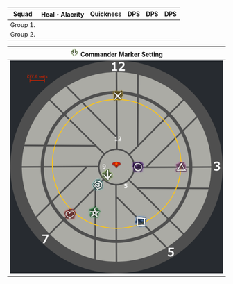 | **Squad** | Heal・Alacrity | Quickness | DPS | DPS | DPS |
|-----------|:--------------:|:---------:|:---:|:---:|:---:|
|  Group 1. |                |           |     |     |     |
|  Group 2. |                |           |     |     |     |

|<img src="../_image/squad/Commander_arrow_marker.png" width="20" height="20" title="Arrow marker" alt=""></img> Commander Marker Setting |
|:--------------------------:|
|<img src="../_image/strike mission/temple of febe/tof_marker_set.png" width="" height="" title="ToF marker set" alt=""></img>|
